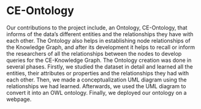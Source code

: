# CE-Ontology

Our contributions to the project include, an Ontology, CE-Ontology, that informs of the data’s different entities and the relationships they have with each other. The Ontology also helps in establishing node relationships of the Knowledge Graph, and after its development it helps to recall or inform the researchers of all the relationships between the nodes to develop queries for the CE-Knowledge Graph. The Ontology creation was done in several phases. Firstly, we studied the dataset in detail and learned all the entities, their attributes or properties and the relationships they had with each other. Then, we made a conceptualization UML diagram using the relationships we had learned. Afterwards, we used the UML diagram to convert it into an OWL ontology. Finally, we deployed our ontology on a webpage.
